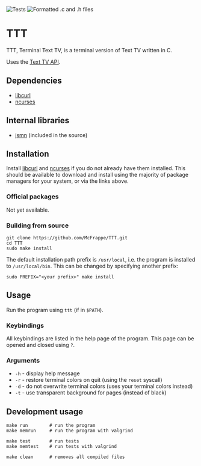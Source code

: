 ![Tests](https://github.com/McFrappe/TTT/workflows/Tests/badge.svg)
![Formatted .c and .h files](https://github.com/McFrappe/TTT/workflows/Format/badge.svg)
# TTT
TTT, Terminal Text TV, is a terminal version of Text TV written in C.

Uses the [Text TV API](https://texttv.nu/blogg/texttv-api).

## Dependencies
* [libcurl](https://curl.se/docs/install.html)
* [ncurses](https://invisible-island.net/ncurses)

## Internal libraries
* [jsmn](https://github.com/zserge/jsmn) (included in the source)

## Installation
Install [libcurl](https://curl.se/docs/install.html) and [ncurses](https://invisible-island.net/ncurses)
if you do not already have them installed. This should be available to download
and install using the majority of package managers for your system, or via the
links above.

### Official packages
Not yet available.

### Building from source
```
git clone https://github.com/McFrappe/TTT.git
cd TTT
sudo make install
```

The default installation path prefix is `/usr/local`, i.e. the program is
installed to `/usr/local/bin`. This can be changed by specifying another prefix:

```
sudo PREFIX="<your prefix>" make install
```

## Usage
Run the program using `ttt` (if in `$PATH`).

### Keybindings
All keybindings are listed in the help page of the program. This page can be
opened and closed using `?`.

### Arguments
* `-h` - display help message
* `-r` - restore terminal colors on quit (using the `reset` syscall)
* `-d` - do not overwrite terminal colors (uses your terminal colors instead)
* `-t` - use transparent background for pages (instead of black)

## Development usage
```
make run        # run the program
make memrun     # run the program with valgrind

make test       # run tests
make memtest    # run tests with valgrind

make clean      # removes all compiled files
```
